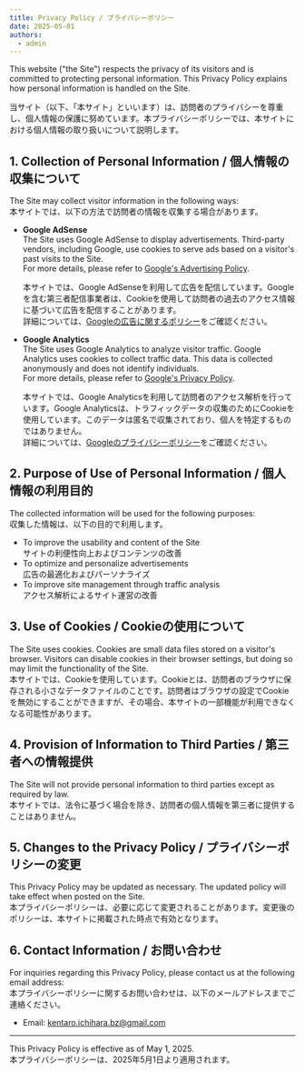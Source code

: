```yaml
---
title: Privacy Policy / プライバシーポリシー
date: 2025-05-01
authors:
  - admin
---
```


This website ("the Site") respects the privacy of its visitors and is committed to protecting personal information. This Privacy Policy explains how personal information is handled on the Site.  

当サイト（以下、「本サイト」といいます）は、訪問者のプライバシーを尊重し、個人情報の保護に努めています。本プライバシーポリシーでは、本サイトにおける個人情報の取り扱いについて説明します。

## 1. Collection of Personal Information / 個人情報の収集について

The Site may collect visitor information in the following ways:  
本サイトでは、以下の方法で訪問者の情報を収集する場合があります。

- **Google AdSense**  
  The Site uses Google AdSense to display advertisements. Third-party vendors, including Google, use cookies to serve ads based on a visitor's past visits to the Site.  
  For more details, please refer to [Google's Advertising Policy](https://policies.google.com/technologies/ads?hl=en).  

  本サイトでは、Google AdSenseを利用して広告を配信しています。Googleを含む第三者配信事業者は、Cookieを使用して訪問者の過去のアクセス情報に基づいて広告を配信することがあります。  
  詳細については、[Googleの広告に関するポリシー](https://policies.google.com/technologies/ads?hl=ja)をご確認ください。

- **Google Analytics**  
  The Site uses Google Analytics to analyze visitor traffic. Google Analytics uses cookies to collect traffic data. This data is collected anonymously and does not identify individuals.  
  For more details, please refer to [Google's Privacy Policy](https://policies.google.com/privacy?hl=en).  

  本サイトでは、Google Analyticsを利用して訪問者のアクセス解析を行っています。Google Analyticsは、トラフィックデータの収集のためにCookieを使用しています。このデータは匿名で収集されており、個人を特定するものではありません。  
  詳細については、[Googleのプライバシーポリシー](https://policies.google.com/privacy?hl=ja)をご確認ください。

## 2. Purpose of Use of Personal Information / 個人情報の利用目的

The collected information will be used for the following purposes:  
収集した情報は、以下の目的で利用します。

- To improve the usability and content of the Site  
  サイトの利便性向上およびコンテンツの改善
- To optimize and personalize advertisements  
  広告の最適化およびパーソナライズ
- To improve site management through traffic analysis  
  アクセス解析によるサイト運営の改善

## 3. Use of Cookies / Cookieの使用について

The Site uses cookies. Cookies are small data files stored on a visitor's browser. Visitors can disable cookies in their browser settings, but doing so may limit the functionality of the Site.  
本サイトでは、Cookieを使用しています。Cookieとは、訪問者のブラウザに保存される小さなデータファイルのことです。訪問者はブラウザの設定でCookieを無効にすることができますが、その場合、本サイトの一部機能が利用できなくなる可能性があります。

## 4. Provision of Information to Third Parties / 第三者への情報提供

The Site will not provide personal information to third parties except as required by law.  
本サイトでは、法令に基づく場合を除き、訪問者の個人情報を第三者に提供することはありません。

## 5. Changes to the Privacy Policy / プライバシーポリシーの変更

This Privacy Policy may be updated as necessary. The updated policy will take effect when posted on the Site.  
本プライバシーポリシーは、必要に応じて変更されることがあります。変更後のポリシーは、本サイトに掲載された時点で有効となります。

## 6. Contact Information / お問い合わせ

For inquiries regarding this Privacy Policy, please contact us at the following email address:  
本プライバシーポリシーに関するお問い合わせは、以下のメールアドレスまでご連絡ください。

- Email: [kentaro.ichihara.bz@gmail.com](mailto:kentaro.ichihara.bz@gmail.com)

---

This Privacy Policy is effective as of May 1, 2025.  
本プライバシーポリシーは、2025年5月1日より適用されます。
